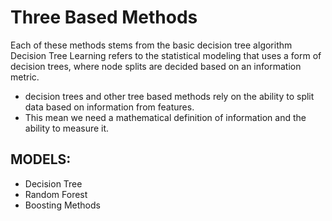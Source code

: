 # Three Based Methods
Each of these methods stems from the basic decision tree algorithm
Decision Tree Learning refers to the statistical modeling that uses a form of decision trees, where node splits are decided based on an information metric.

- decision trees and other tree based methods rely on the ability to split data based on information from features.
- This mean we need a mathematical definition of information and the ability to measure it.

## MODELS:
- Decision Tree
- Random Forest
- Boosting Methods


